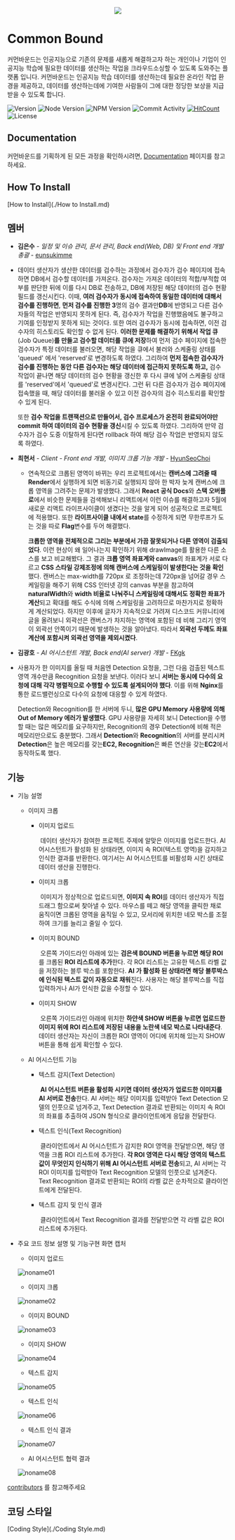 <p align="center">
  <img src="https://user-images.githubusercontent.com/31213226/63397983-1ead4d80-c407-11e9-98bd-906ca01db919.png">
</p>

# Common Bound

커먼바운드는 인공지능으로 기존의 문제를 새롭게 해결하고자 하는 개인이나 기업이 인공지능 학습에 필요한 데이터를 생산하는 작업을 크라우드소싱할 수 있도록 도와주는 플랫폼 입니다.
커먼바운드는 인공지능 학습 데이터를 생산하는데 필요한 온라인 작업 환경을 제공하고, 데이터를 생산하는데에 기여한 사람들이 그에 대한 정당한 보상을 지급받을 수 있도록 합니다.

![Version](https://img.shields.io/badge/version-1.0.0-red)
![Node Version](https://img.shields.io/node/v/@material-ui/core)
![NPM Version](https://img.shields.io/npm/v/pg)
![Commit Activity](https://img.shields.io/github/commit-activity/m/eunsukimme/Common-Bound)
[![HitCount](http://hits.dwyl.io/eunsukimme/Common-Bound.svg)](http://hits.dwyl.io/eunsukimme/Common-Bound)
![License](https://img.shields.io/github/license/eunsukimme/Common-Bound)

## Documentation

커먼바운드를 기획하게 된 모든 과정을 확인하시려면, [Documentation](https://git.swmgit.org/root/p1021_dal/wikis/idea/%EC%95%84%EC%9D%B4%EB%94%94%EC%96%B4)
페이지를 참고하세요.

## How To Install

[How to Install](./How to Install.md)

## 멤버

- **김은수** - _일정 및 이슈 관리, 문서 관리, Back end(Web, DB) 및 Front end 개발 총괄_ - [eunsukimme](https://github.com/eunsukimme)

- 데이터 생산자가 생산한 데이터를 검수하는 과정에서 검수자가 검수 페이지에 접속하면 DB에서 검수할 데이터를 가져온다. 검수자는 가져온 데이터의 적합/부적합 여부를 판단한 뒤에 이를 다시 DB로 전송하고, DB에 저장된 해당 데이터의 검수 현황 필드를 갱신시킨다. 이때, **여러 검수자가 동시에 접속하여 동일한 데이터에 대해서 검수를 진행하면**, **먼저 검수를 진행한 3**명의 검수 결과만**DB**에 반영되고 다른 검수자들의 작업은 반영되지 못하게 된다. 즉, 검수자가 작업을 진행했음에도 불구하고 기여를 인정받지 못하게 되는 것이다. 또한 여러 검수자가 동시에 접속하면, 이전 검수자의 히스토리도 확인할 수 없게 된다. **이러한 문제를 해결하기 위해서 작업 큐**(Job Queue)**를 만들고 검수할 데이터를 큐에 저장**하여 먼저 검수 페이지에 접속한 검수자가 특정 데이터를 불러오면, 해당 작업을 큐에서 불러와 스케줄링 상태를 'queued' 에서 'reserved'로 변경하도록 하였다. 그리하여 **먼저 접속한 검수자가 검수를 진행하는 동안 다른 검수자는 해당 데이터에 접근하지 못하도록 하고,** 검수 작업이 끝나면 해당 데이터의 검수 현황을 갱신한 후 다시 큐에 넣어 스케줄링 상태를 'reserved'에서 'queued'로 변경시킨다. 그런 뒤 다른 검수자가 검수 페이지에 접속했을 때, 해당 데이터를 불러올 수 있고 이전 검수자의 검수 히스토리를 확인할 수 있게 된다.

  또한 **검수 작업을 트랜잭션으로 만들어서, 검수 프로세스가 온전히 완료되어야만 commit 하여 데이터의 검수 현황을 갱신**시킬 수 있도록 하였다. 그리하여 만약 검수자가 검수 도중 이탈하게 된다면 rollback 하여 해당 검수 작업은 반영되지 않도록 하였다.

- **최현서** - _Client - Front end 개발, 이미지 크롭 기능 개발_ - [HyunSeoChoi](https://github.com/HyunSeoChoi)

  - 연속적으로 크롭된 영역이 바뀌는 우리 프로젝트에서는 **캔버스에 그려줄 때 Render**에서 실행하게 되면 비동기로 실행되지 않아 한 박자 늦게 캔버스에 크롭 영역을 그려주는 문제가 발생했다. 그래서 **React 공식 Docs**와 **스택 오버플로**에서 비슷한 문제들을 검색해보니 리액트에서 이런 이슈를 해결하고자 5월에 새로운 리액트 라이프사이클이 생겼다는 것을 알게 되어 성공적으로 프로젝트에 적용했다. 또한 **라이프사이클 내에서 state**를 수정하게 되면 무한루프가 도는 것을 따로 **Flag**변수를 두어 해결했다.

    **크롭한 영역을 전체적으로 그리는 부분에서 가끔 잘못되거나 다른 영역이 검출되었다**. 이런 현상이 왜 일어나는지 확인하기 위해 drawImage를 활용한 다른 소스를 보고 비교해봤다. 그 결과 **크롭 영역 좌표계와 canvas**의 좌표계가 서로 다르고 **CSS 스타일 강제조정에 의해 캔버스에 스케일링이 발생한다는 것을 확인**했다. 캔버스는 max-width를 720px 로 조정하는데 720px을 넘어갈 경우 스케일링을 해주기 위해 CSS 인터넷 강의 canvas 부분을 참고하여 **naturalWidth**와 **width 비율로 나눠주니 스케일링에 대해서도 정확한 좌표가 계산**되고 확대를 해도 수식에 의해 스케일링을 고려하므로 마찬가지로 정확하게 계산되었다. 하지만 이후에 글자가 지속적으로 가려져 디스코드 커뮤니티에 글을 올려보니 외곽선은 캔버스가 차지하는 영역에 포함된 데 비해 그리기 영역이 외곽선 안쪽이기 때문에 발생하는 것을 알아냈다. 따라서 **외곽선 두께도 좌표 계산에 포함시켜 외곽선 영역을 제외시켰다**.

- **김광호** - _AI 어시스턴트 개발, Back end(AI server) 개발_ - [FKgk](https://github.com/FKgk)

- 사용자가 한 이미지를 올릴 때 처음엔 Detection 요청을, 그런 다음 검출된 텍스트 영역 개수만큼 Recognition 요청을 보낸다. 이러다 보니 **서버는 동시에 다수의 요청에 대해 각각 병렬적으로 수행할 수 있도록 설계되어야 했다**. 이를 위해 **Nginx**를 통한 로드밸런싱으로 다수의 요청에 대응할 수 있게 하였다.

  Detection와 Recognition를 한 서버에 두니, **많은 GPU Memory 사용량에 의해 Out of Memory 에러가 발생했다**. GPU 사용량을 자세히 보니 Detection을 수행할 때는 많은 메모리를 요구하지만, Recognition의 경우 Detection에 비해 적은 메모리만으로도 충분했다. 그래서 **Detection**와 **Recognition**의 서버를 분리시켜**Detection**은 높은 메모리를 갖는**EC2, Recognition**은 빠른 연산을 갖는**EC2**에서 동작하도록 했다.

## 기능

- 기능 설명

  - 이미지 크롭

    - 이미지 업로드

      ​ 데이터 생산자가 참여한 프로젝트 주제에 알맞은 이미지를 업로드한다. AI 어시스턴트가 활성화 된 상태라면, 이미지 속 ROI(텍스트 영역)을 감지하고 인식한 결과를 반환한다. 여기서는 AI 어시스턴트를 비활성화 시킨 상태로 데이터 생산을 진행한다.

    - 이미지 크롭

      ​ 이미지가 정상적으로 업로드되면, **이미지 속 ROI**를 데이터 생산자가 직접 드래그 함으로써 찾아낼 수 있다. 마우스를 떼고 해당 영역을 클릭한 채로 움직이면 크롭된 영역을 움직일 수 있고, 모서리에 위치한 네모 박스를 조절하여 크기를 늘리고 줄일 수 있다.

    - 이미지 BOUND

      ​ 오른쪽 가이드라인 아래에 있는 **검은색 BOUND 버튼을 누르면 해당 ROI**를 크롭된 **ROI 리스트에 추가**한다. 각 ROI 리스트는 고유한 텍스트 라벨 값을 저장하는 블루 박스를 포함한다. **AI 가 활성화 된 상태라면 해당 블루박스에 인식된 텍스트 값이 자동으로 채워**진다. 사용자는 해당 블루박스를 직접 입력하거나 AI가 인식한 값을 수정할 수 있다.

    - 이미지 SHOW

      ​ 오른쪽 가이드라인 아래에 위치한 **하얀색 SHOW 버튼을 누르면 업로드한 이미지 위에 ROI 리스트에 저장된 내용을 노란색 네모 박스로 나타내준다**. 데이터 생산자는 자신이 크롭한 ROI 영역이 어디에 위치해 있는지 SHOW 버튼을 통해 쉽게 확인할 수 있다.

  - AI 어시스턴트 기능

    - 텍스트 감지(Text Detection)

      ​ **AI 어시스턴트 버튼을 활성화 시키면 데이터 생산자가 업로드한 이미지를 AI 서버로 전송**한다. AI 서버는 해당 이미지를 입력받아 Text Detection 모델의 인풋으로 넘겨주고, Text Detection 결과로 반환되는 이미지 속 ROI 의 좌표를 추출하여 JSON 형식으로 클라이언트에게 응답을 전달한다.

    - 텍스트 인식(Text Recognition)

      ​ 클라이언트에서 AI 어시스턴트가 감지한 ROI 영역을 전달받으면, 해당 영역을 크롭 ROI 리스트에 추가한다. **각 ROI 영역은 다시 해당 영역의 텍스트 값이 무엇인지 인식하기 위해 AI 어시스턴트 서버로 전송**되고, AI 서버는 각 ROI 이미지를 입력받아 Text Recognition 모델의 인풋으로 넘겨준다. Text Recognition 결과로 반환되는 ROI의 라벨 값은 순차적으로 클라이언트에게 전달된다.

    - 텍스트 감지 및 인식 결과

      ​ 클라이언트에서 Text Recognition 결과를 전달받으면 각 라벨 값은 ROI 리스트에 추가된다.

- 주요 코드 정보 설명 및 기능구현 화면 캡처

  - 이미지 업로드

  ![noname01](https://user-images.githubusercontent.com/39645522/63343174-4d381380-c388-11e9-8f66-2c9702b1af7e.jpg)

  - 이미지 크롭

  ![noname02](https://user-images.githubusercontent.com/39645522/63343173-4d381380-c388-11e9-9061-52263955b683.jpg)

  - 이미지 BOUND

  ![noname03](https://user-images.githubusercontent.com/39645522/63343171-4d381380-c388-11e9-9246-6943454e1175.jpg)

  - 이미지 SHOW

  ![noname04](https://user-images.githubusercontent.com/39645522/63343181-4e694080-c388-11e9-8d68-28ca7099ec5e.jpg)

  - 텍스트 감지

  ![noname05](https://user-images.githubusercontent.com/39645522/63343180-4dd0aa00-c388-11e9-92ab-c2f4218a3ba2.jpg)

  - 텍스트 인식

  ![noname06](https://user-images.githubusercontent.com/39645522/63343179-4dd0aa00-c388-11e9-80d9-9910cf2a1ce4.jpg)

  - 텍스트 인식 결과

  ![noname07](https://user-images.githubusercontent.com/39645522/63343178-4dd0aa00-c388-11e9-9ec8-47f9d76d0c03.jpg)

  - AI 어시스턴트 협력 결과

  ![noname08](https://user-images.githubusercontent.com/39645522/63343176-4dd0aa00-c388-11e9-9069-6aad81b2e28b.jpg)

[contributors](https://github.com/eunsukimme/Common-Bound/contributors) 를 참고해주세요

## 코딩 스타일

[Coding Style](./Coding Style.md)
